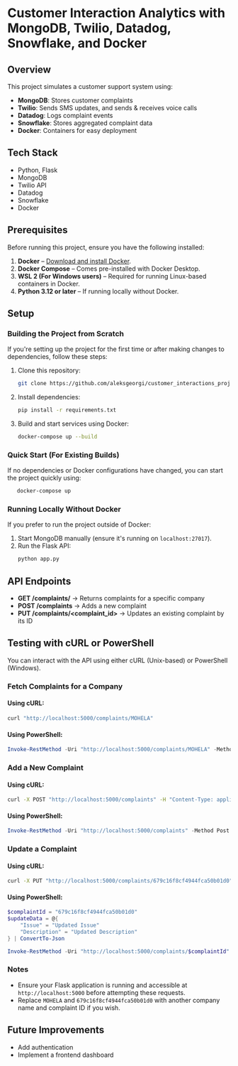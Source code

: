 # Customer Interaction Analytics with MongoDB, Twilio, Datadog, Snowflake, and Docker

## Overview

This project simulates a customer support system using:

- **MongoDB**: Stores customer complaints
- **Twilio**: Sends SMS updates, and sends & receives voice calls
- **Datadog**: Logs complaint events
- **Snowflake**: Stores aggregated complaint data
- **Docker**: Containers for easy deployment

## Tech Stack

- Python, Flask
- MongoDB
- Twilio API
- Datadog
- Snowflake
- Docker

## Prerequisites

Before running this project, ensure you have the following installed:

1. **Docker** – [Download and install Docker](https://www.docker.com/get-started).
2. **Docker Compose** – Comes pre-installed with Docker Desktop.
3. **WSL 2 (For Windows users)** – Required for running Linux-based containers in Docker.
4. **Python 3.12 or later** – If running locally without Docker.

## Setup

### **Building the Project from Scratch**

If you're setting up the project for the first time or after making changes to dependencies, follow these steps:

1. Clone this repository:

   ```sh
   git clone https://github.com/aleksgeorgi/customer_interactions_project.git
   ```

2. Install dependencies:

   ```sh
   pip install -r requirements.txt
   ```

3. Build and start services using Docker:

   ```sh
   docker-compose up --build
   ```

### **Quick Start (For Existing Builds)**

If no dependencies or Docker configurations have changed, you can start the project quickly using:

```sh
   docker-compose up
```

### **Running Locally Without Docker**

If you prefer to run the project outside of Docker:

1. Start MongoDB manually (ensure it's running on `localhost:27017`).
2. Run the Flask API:
   ```sh
   python app.py
   ```

## API Endpoints

- **GET /complaints/<company>** → Returns complaints for a specific company
- **POST /complaints** → Adds a new complaint
- **PUT /complaints/<complaint_id>** → Updates an existing complaint by its ID

## Testing with cURL or PowerShell

You can interact with the API using either cURL (Unix-based) or PowerShell (Windows).

### **Fetch Complaints for a Company**

#### Using cURL:
```sh
curl "http://localhost:5000/complaints/MOHELA"
```

#### Using PowerShell:
```powershell
Invoke-RestMethod -Uri "http://localhost:5000/complaints/MOHELA" -Method Get
```

### **Add a New Complaint**

#### Using cURL:
```sh
curl -X POST "http://localhost:5000/complaints" -H "Content-Type: application/json" -d '{"Company": "MOHELA", "Issue": "Billing error", "Description": "Unexpected charge on account"}'
```

#### Using PowerShell:
```powershell
Invoke-RestMethod -Uri "http://localhost:5000/complaints" -Method Post -Headers @{"Content-Type"="application/json"} -Body '{"Company": "MOHELA", "Issue": "Billing error", "Description": "Unexpected charge on account"}'
```

### **Update a Complaint**

#### Using cURL:
```sh
curl -X PUT "http://localhost:5000/complaints/679c16f8cf4944fca50b01d0" -H "Content-Type: application/json" -d '{"Issue": "Updated Issue", "Description": "Updated Description"}'
```

#### Using PowerShell:
```powershell
$complaintId = "679c16f8cf4944fca50b01d0"  
$updateData = @{
    "Issue" = "Updated Issue"
    "Description" = "Updated Description"
} | ConvertTo-Json

Invoke-RestMethod -Uri "http://localhost:5000/complaints/$complaintId" -Method Put -ContentType "application/json" -Body $updateData
```

### Notes

- Ensure your Flask application is running and accessible at `http://localhost:5000` before attempting these requests.
- Replace `MOHELA` and `679c16f8cf4944fca50b01d0` with another company name and complaint ID if you wish.

## Future Improvements

- Add authentication
- Implement a frontend dashboard
